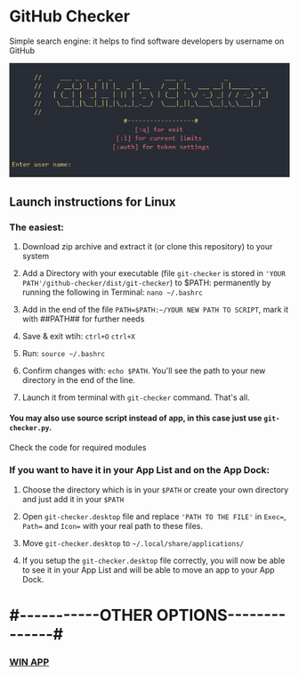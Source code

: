 # GitHub Checker
Simple search engine: it helps to find software developers by username on GitHub

![screenshot](https://github.com/Cacodemon503/github-checker/blob/master/screenshot.png?raw=true)

## Launch instructions for Linux

### The easiest:

1. Download zip archive and extract it (or clone this repository) to your system

2. Add a Directory with your executable (file `git-checker` is stored in `'YOUR PATH'/github-checker/dist/git-checker`) to $PATH: permanently by running the following in Terminal: `nano ~/.bashrc`

3. Add in the end of the file `PATH=$PATH:~/YOUR NEW PATH TO SCRIPT`, mark it with ##PATH## for further needs

4. Save & exit wtih: `ctrl+O` `ctrl+X`

5. Run: `source ~/.bashrc`

6. Confirm changes with: `echo $PATH`. You'll see the path to your new directory in the end of the line.

7. Launch it from terminal with `git-checker` command. That's all.

#### You may also use source script instead of app, in this case just use `git-checker.py`. 
Check the code for required modules
 

### If you want to have it in your App List and on the App Dock:

1. Choose the directory which is in your `$PATH` or create your own directory and just add it in your `$PATH`

2. Open `git-checker.desktop` file and replace `'PATH TO THE FILE'` in `Exec=`, `Path=` and `Icon=` with your real path to these files.

3. Move `git-checker.desktop` to `~/.local/share/applications/`

4. If you setup the `git-checker.desktop` file correctly, you will now be able to see it in your App List and will be able to move an app to your App Dock. 

# #-----------OTHER OPTIONS--------------#

### [WIN APP](https://github.com/Cacodemon503/github-checker/tree/windows)  
